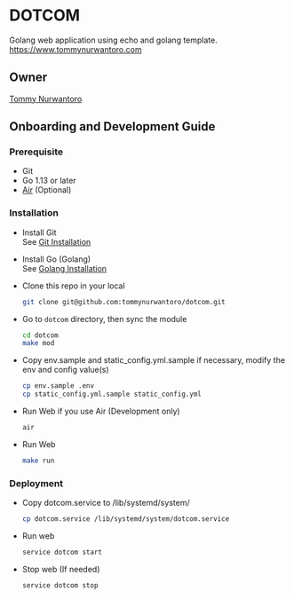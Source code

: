 # DOTCOM

Golang web application using echo and golang template.
https://www.tommynurwantoro.com

## Owner

[Tommy Nurwantoro](https://github.com/tommynurwantoro)

## Onboarding and Development Guide

### Prerequisite

- Git
- Go 1.13 or later
- [Air](https://github.com/cosmtrek/air) (Optional)

### Installation

- Install Git  
  See [Git Installation](https://git-scm.com/book/en/v2/Getting-Started-Installing-Git)

- Install Go (Golang)  
  See [Golang Installation](https://golang.org/doc/install)

- Clone this repo in your local

  ```sh
  git clone git@github.com:tommynurwantoro/dotcom.git
  ```

- Go to `dotcom` directory, then sync the module

  ```sh
  cd dotcom
  make mod
  ```

- Copy env.sample and static_config.yml.sample if necessary, modify the env and config value(s)

  ```sh
  cp env.sample .env
  cp static_config.yml.sample static_config.yml
  ```

- Run Web if you use Air (Development only)

  ```sh
  air
  ```

- Run Web

  ```sh
  make run
  ```
  
### Deployment
  
- Copy dotcom.service to /lib/systemd/system/

  ```sh
  cp dotcom.service /lib/systemd/system/dotcom.service
  ```

- Run web

  ```sh
  service dotcom start
  ```
  
- Stop web (If needed)

  ```sh
  service dotcom stop
  ```
